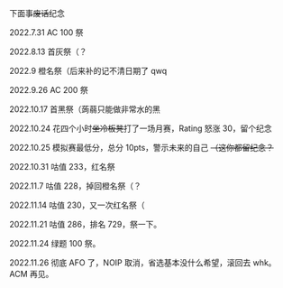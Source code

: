 下面事~~废话~~纪念

2022.7.31 AC 100 祭

2022.8.13 首灰祭（？

2022.9 橙名祭（后来补的记不清日期了 qwq

2022.9.26 AC 200 祭

2022.10.17 首黑祭（蒟蒻只能做非常水的黑

2022.10.24 花四个小时~~坐冷板凳~~打了一场月赛，Rating 怒涨 30，留个纪念

2022.10.25 模拟赛最低分，总分 10pts，警示未来的自己 ~~（这你都留纪念？~~

2022.10.31 咕值 233，红名祭

2022.11.7 咕值 228，掉回橙名祭（？

2022.11.14 咕值 230，又一次红名祭（

2022.11.21 咕值 286，排名 729，祭一下。

2022.11.24 绿题 100 祭。

2022.11.26 彻底 AFO 了，NOIP 取消，省选基本没什么希望，滚回去 whk。ACM 再见。